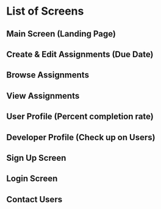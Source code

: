 List of Screens
===============

Main Screen (Landing Page)
--------------------------

Create & Edit Assignments (Due Date)
------------------------------------

Browse Assignments
------------------

View Assignments
----------------

User Profile (Percent completion rate)
--------------------------------------

Developer Profile (Check up on Users)
-------------------------------------

Sign Up Screen
--------------

Login Screen
------------

Contact Users
-------------

